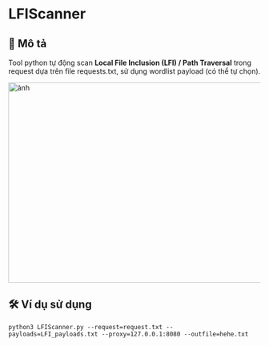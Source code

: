 # LFIScanner

## 🚀 Mô tả
Tool python tự động scan **Local File Inclusion (LFI) / Path Traversal** trong request dựa trên file requests.txt, sử dụng wordlist payload (có thể tự chọn).

<img width="719" height="400" alt="ảnh" src="https://github.com/user-attachments/assets/464d339c-8ba9-42c3-a79b-aeb440a5e9a9" />

## 🛠️ Ví dụ sử dụng
```python3 LFIScanner.py --request=request.txt --payloads=LFI_payloads.txt --proxy=127.0.0.1:8080 --outfile=hehe.txt```
